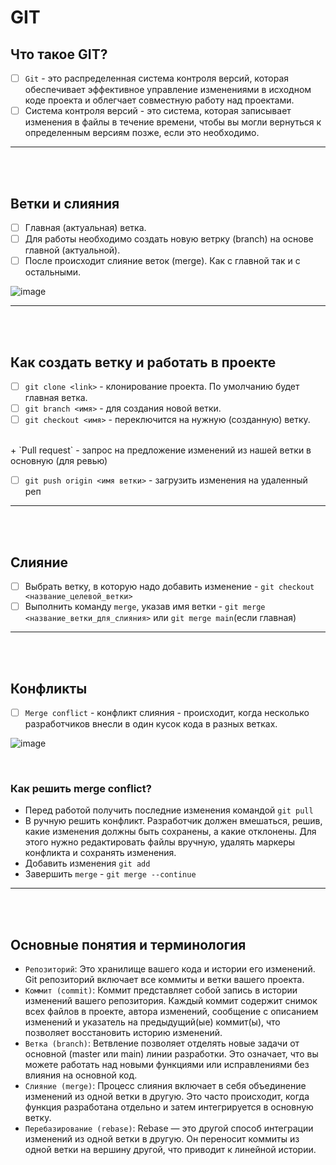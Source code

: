 # GIT

<h2>Что такое GIT?</h2>

- [ ] `Git` - это распределенная система контроля версий, которая обеспечивает эффективное управление изменениями в исходном коде проекта и облегчает совместную работу над проектами.
- [ ] Система контроля версий - это система, которая записывает изменения в файлы в течение времени, чтобы вы могли вернуться к определенным версиям позже, если это необходимо.

<hr>
<br>
<br>

<h2>Ветки и слияния</h2>

- [ ] Главная (актуальная) ветка.
- [ ] Для работы необходимо создать новую ветрку (branch) на основе главной (актуальной).
- [ ] После происходит слияние веток (merge). Как с главной так и с остальными.

![image](https://github.com/acidshotgun/learn-js-vanilla/assets/117285472/1ec8ddd7-e3cc-48b1-b746-f35045628fcf)

<hr>
<br>
<br>

<h2>Как создать ветку и работать в проекте</h2>

- [ ] `git clone <link>` - клонирование проекта. По умолчанию будет главная ветка.
- [ ] `git branch <имя>` - для создания новой ветки.
- [ ] `git checkout <имя>` - переключится на нужную (созданную) ветку.

<br>
    + `Pull request` - запрос на предложение изменений из нашей ветки в основную (для ревью)

- [ ] `git push origin <имя ветки>` - загрузить изменения на удаленный реп

<hr>
<br>
<br>

<h2>Слияние</h2>

- [ ] Выбрать ветку, в которую надо добавить изменение - `git checkout <название_целевой_ветки>`
- [ ] Выполнить команду `merge`, указав имя ветки - `git merge <название_ветки_для_слияния>` или `git merge main`(если главная)

<hr>
<br>
<br>

<h2>Конфликты</h2>

- [ ] `Merge conflict` - конфликт слияния - происходит, когда несколько разработчиков внесли в один кусок кода в разных ветках.

![image](https://github.com/acidshotgun/learn-js-vanilla/assets/117285472/029f361a-5e5c-4e62-97ff-b1a2115e07a6)

<br>

<h3>Как решить merge conflict?</h3>

+ Перед работой получить последние изменения командой `git pull`
+ В ручную решить конфликт. Разработчик должен вмешаться, решив, какие изменения должны быть сохранены, а какие отклонены. Для этого нужно редактировать файлы вручную, удалять маркеры конфликта и сохранять изменения.
+ Добавить изменения `git add`
+ Завершить `merge` - `git merge --continue`

<hr>
<br>
<br>

<h2>Основные понятия и терминология</h2>

+ `Репозиторий`: Это хранилище вашего кода и истории его изменений. Git репозиторий включает все коммиты и ветки вашего проекта.
+ `Коммит (commit)`: Коммит представляет собой запись в истории изменений вашего репозитория. Каждый коммит содержит снимок всех файлов в проекте, автора изменений, сообщение с описанием изменений и указатель на предыдущий(ые) коммит(ы), что позволяет восстановить историю изменений.
+ `Ветка (branch)`: Ветвление позволяет отделять новые задачи от основной (master или main) линии разработки. Это означает, что вы можете работать над новыми функциями или исправлениями без влияния на основной код.
+ `Слияние (merge)`: Процесс слияния включает в себя объединение изменений из одной ветки в другую. Это часто происходит, когда функция разработана отдельно и затем интегрируется в основную ветку.
+ `Перебазирование (rebase)`: Rebase — это другой способ интеграции изменений из одной ветки в другую. Он переносит коммиты из одной ветки на вершину другой, что приводит к линейной истории.
